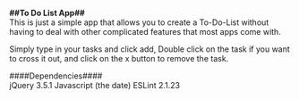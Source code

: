 __##To Do List App##__<br>
This is just a simple app that allows you to create a To-Do-List without having to deal with other complicated features that most apps come with.

Simply type in your tasks and click add,  Double click on the task if you want to cross it out, and click on the x button to remove the task.  

####Dependencies####<br>
jQuery 3.5.1
Javascript (the date)
ESLint 2.1.23



